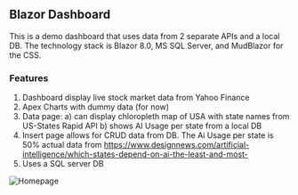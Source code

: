 ## Blazor Dashboard
This is a demo dashboard that uses data from 2 separate APIs and a local DB. The technology stack is Blazor 8.0, MS SQL Server, and MudBlazor for the CSS.

### Features

1. Dashboard display live stock market data from Yahoo Finance
2. Apex Charts with dummy data (for now)
3. Data page:
   a) can display chloropleth map of USA with state names from US-States Rapid API
   b) shows AI Usage per state from a local DB
4. Insert page allows for CRUD data from DB. The Ai Usage per state is 50% actual data from https://www.designnews.com/artificial-intelligence/which-states-depend-on-ai-the-least-and-most-
5. Uses a SQL server DB

<img src="/BlazorDashboard2Screenshot" alt="Homepage" title="Server">
